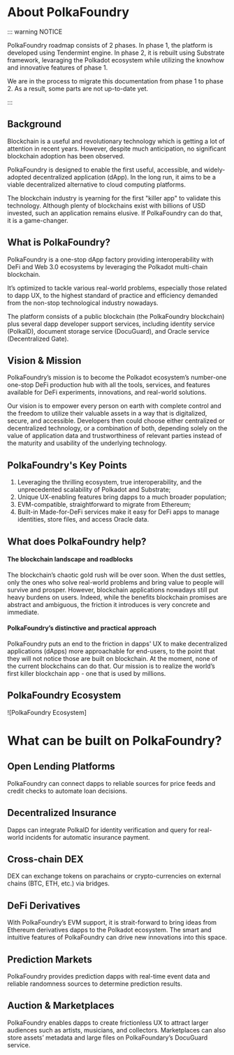 # About PolkaFoundry

::: warning NOTICE

PolkaFoundry roadmap consists of 2 phases. In phase 1, the platform is developed using Tendermint engine. In phase 2, it is rebuilt using Substrate framework, levaraging the Polkadot ecosystem while utilizing the knowhow and innovative features of phase 1.

We are in the process to migrate this documentation from phase 1 to phase 2. As a result, some parts are not up-to-date yet.

:::

## Background

Blockchain is a useful and revolutionary technology which is getting a lot of attention in recent years. However, despite much anticipation, no significant blockchain adoption has been observed. 

PolkaFoundry is designed to enable the first useful, accessible, and widely-adopted decentralized application (dApp). In the long run, it aims to be a viable decentralized alternative to cloud computing platforms. 
 
The blockchain industry is yearning for the first "killer app" to validate this technology. Although plenty of blockchains exist with billions of USD invested, such an application remains elusive. If PolkaFoundry can do that, it is a game-changer. 

## What is PolkaFoundry?

PolkaFoundry is a one-stop dApp factory providing interoperability with DeFi and Web 3.0 ecosystems by leveraging the Polkadot multi-chain blockchain.

It’s optimized to tackle various real-world problems, especially those related to dapp UX, to the highest standard of practice and efficiency demanded from the non-stop technological industry nowadays.

The platform consists of a public blockchain (the PolkaFoundry blockchain) plus several dapp developer support services, including identity service (PolkaID), document storage service (DocuGuard), and Oracle service (Decentralized Gate).

## Vision & Mission

PolkaFoundry’s mission is to become the Polkadot ecosystem’s number-one one-stop DeFi production hub with all the tools, services, and features available for DeFi experiments, innovations, and real-world solutions.

Our vision is to empower every person on earth with complete control and the freedom to utilize their valuable assets in a way that is digitalized, secure, and accessible. Developers then could choose either centralized or decentralized technology, or a combination of both, depending solely on the value of application data and trustworthiness of relevant parties instead of the maturity and usability of the underlying technology.

## PolkaFoundry's Key Points

1. Leveraging the thrilling ecosystem, true interoperability, and the unprecedented scalability of Polkadot and Substrate;
2. Unique UX-enabling features bring dapps to a much broader population;
3. EVM-compatible, straightforward to migrate from Ethereum;
4. Built-in Made-for-DeFi services make it easy for DeFi apps to manage identities, store files, and access Oracle data.

## What does PolkaFoundry help?

#### The blockchain landscape and roadblocks

The blockchain’s chaotic gold rush will be over soon. When the dust settles, only the ones who solve real-world problems and bring value to people will survive and prosper. However, blockchain applications nowadays still put heavy burdens on users. Indeed, while the benefits blockchain promises are abstract and ambiguous, the friction it introduces is very concrete and immediate.

#### PolkaFoundry’s distinctive and practical approach

PolkaFoundry puts an end to the friction in dapps' UX to make decentralized applications (dApps) more approachable for end-users, to the point that they will not notice those are built on blockchain. At the moment, none of the current blockchains can do that. Our mission is to realize the world’s first killer blockchain app - one that is used by millions.

## PolkaFoundry Ecosystem
![PolkaFoundry Ecosystem]

# What can be built on PolkaFoundry?

## Open Lending Platforms
PolkaFoundry can connect dapps to reliable sources for price feeds and credit checks to automate loan decisions.

## Decentralized Insurance
Dapps can integrate PolkaID for identity verification and query for real-world incidents for automatic insurance payment.

## Cross-chain DEX
DEX can exchange tokens on parachains or crypto-currencies on external chains (BTC, ETH, etc.) via bridges.

## DeFi Derivatives
With PolkaFoundry’s EVM support, it is strait-forward to bring ideas from Ethereum derivatives dapps to the Polkadot ecosystem. The smart and intuitive features of PolkaFoundry can drive new innovations into this space.

## Prediction Markets
PolkaFoundry provides prediction dapps with real-time event data and reliable randomness sources to determine prediction results.

## Auction & Marketplaces
PolkaFoundry enables dapps to create frictionless UX to attract larger audiences such as artists, musicians, and collectors. Marketplaces can also store assets’ metadata and large files on PolkaFoundary’s DocuGuard service.

